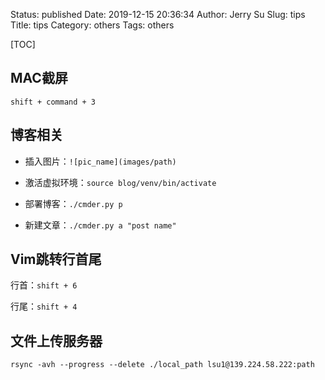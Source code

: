 Status: published
Date: 2019-12-15 20:36:34
Author: Jerry Su
Slug: tips
Title: tips
Category: others 
Tags: others

[TOC]

## MAC截屏 

`shift + command + 3`

## 博客相关

- 插入图片：`![pic_name](images/path)`

- 激活虚拟环境：`source blog/venv/bin/activate`

- 部署博客：`./cmder.py p`

- 新建文章：`./cmder.py a "post name"`

## Vim跳转行首尾

行首：`shift + 6`

行尾：`shift + 4` 

## 文件上传服务器

`rsync -avh --progress --delete ./local_path lsu1@139.224.58.222:path`
